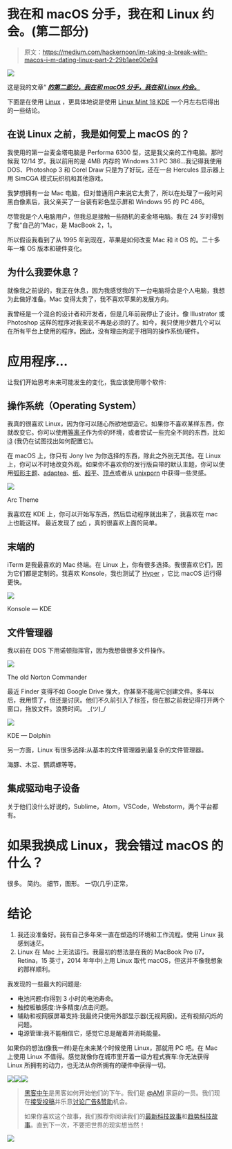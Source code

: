 # 我在和 macOS 分手，我在和 Linux 约会。(第二部分)

> 原文：<https://medium.com/hackernoon/im-taking-a-break-with-macos-i-m-dating-linux-part-2-29b1aee00e94>

![](img/18138b70723e998e625eb6a8be29024a.png)

这是我的文章“ [***的第二部分，我在和 macOS 分手，我在和 Linux 约会。***](https://hackernoon.com/im-taking-a-break-with-macos-i-m-dating-linux-edf406f2cd6d)

下面是在使用 [Linux](https://hackernoon.com/tagged/linux) ，更具体地说是使用 [Linux Mint 18 KDE](https://www.linuxmint.com/) 一个月左右后得出的一些结论。

## 在说 Linux 之前，我是如何爱上 macOS 的？

我使用的第一台麦金塔电脑是 Performa 6300 型，这是我父亲的工作电脑。那时候我 12/14 岁。我以前用的是 4MB 内存的 Windows 3.1 PC 386...我记得我使用 DOS、Photoshop 3 和 Corel Draw 只是为了好玩，还在一台 Hercules 显示器上用 SimCGA 模式玩织机和其他游戏。

我梦想拥有一台 Mac 电脑，但对普通用户来说它太贵了，所以在处理了一段时间黑白像素后，我父亲买了一台装有彩色显示屏和 Windows 95 的 PC 486。

尽管我是个人电脑用户，但我总是接触一些随机的麦金塔电脑。我在 24 岁时得到了我“自己的”Mac，是 MacBook 2，1。

所以假设我看到了从 1995 年到现在，苹果是如何改变 Mac 和 it OS 的。二十多年一堆 OS 版本和硬件变化。

## 为什么我要休息？

就像我之前说的，我正在休息，因为我感觉我的下一台电脑将会是个人电脑，我想为此做好准备。Mac 变得太贵了，我不喜欢苹果的发展方向。

我曾经是一个混合的设计者和开发者，但是几年前我停止了设计。像 Illustrator 或 Photoshop 这样的程序对我来说不再是必须的了。如今，我只使用少数几个可以在所有平台上使用的程序。因此，没有理由拘泥于相同的操作系统/硬件。

# 应用程序…

让我们开始思考未来可能发生的变化，我应该使用哪个软件:

## 操作系统（Operating System）

我真的很喜欢 Linux，因为你可以随心所欲地塑造它。如果你不喜欢某样东西，你就改变它。你可以使用[等离子](https://www.kde.org/workspaces/plasmadesktop/)作为你的环境，或者尝试一些完全不同的东西，比如 [i3](https://i3wm.org/) (我仍在试图找出如何配置它)。

在 macOS 上，你只有 Jony Ive 为你选择的东西，除此之外别无其他。在 Linux 上，你可以不时地改变外观。如果你不喜欢你的发行版自带的默认主题，你可以使用[弧形主题](https://github.com/horst3180/arc-theme)、[adaptea](https://github.com/adapta-project/adapta-gtk-theme)、[纸](https://snwh.org/paper)、[超平](https://www.gnome-look.org/content/show.php/Ultra-Flat?content=167473)、[顶点](https://www.gnome-look.org/content/show.php/Vertex+-+Theme?content=166318)或者从 [unixporn](https://www.reddit.com/r/unixporn/) 中获得一些灵感。

![](img/e6dccf76b00b080afa80168ef3277d87.png)

Arc Theme

我喜欢在 KDE 上，你可以开始写东西，然后启动程序就出来了，我喜欢在 mac 上也能这样。
最近发现了 [rofi](https://davedavenport.github.io/rofi/) ，真的很喜欢上面的简单。

## 末端的

iTerm 是我最喜欢的 Mac 终端。在 Linux 上，你有很多选择。我很喜欢它们，因为它们都是定制的。我喜欢 Konsole，我也测试了 [Hyper](https://hyperterm.org/) ，它比 macOS 运行得更快。

![](img/236e39bd4c18a2faca7042a0a75ed2d1.png)

Konsole — KDE

## 文件管理器

我以前在 DOS 下用诺顿指挥官，因为我想做很多文件操作。

![](img/e46bb4e180884333eb9c4a84bc5ea15d.png)

The old Norton Commander

最近 Finder 变得不如 Google Drive 强大，你甚至不能用它创建文件。多年以后，我用惯了，但还是讨厌。他们不久前引入了标签，但在那之前我记得打开两个窗口，拖放文件。浪费时间。
\_(ツ)_/

![](img/7e27c18a54832a97636623b1509dcf65.png)

KDE — Dolphin

另一方面，Linux 有很多选择:从基本的文件管理器到最复杂的文件管理器。

海豚、木豆、鹦鹉螺等等。

## 集成驱动电子设备

关于他们没什么好说的，Sublime，Atom，VSCode，Webstorm，两个平台都有。

# 如果我换成 Linux，我会错过 macOS 的什么？

很多。
简约。
细节，图形。
一切(几乎)正常。

# 结论

1.  我还没准备好。我有自己多年来一直在塑造的环境和工作流程。使用 Linux 我感到迷茫。
2.  Linux 在 Mac 上无法运行。我最初的想法是在我的 MacBook Pro (i7，Retina，15 英寸，2014 年年中)上用 Linux 取代 macOS，但这并不像我想象的那样顺利。

我发现的一些最大的问题是:

*   电池问题:你得到 3 小时的电池寿命。
*   触控板敏感度:许多精度/点击问题。
*   辅助和视网膜屏幕支持:我最终只使用外部显示器(无视网膜)。还有视频闪烁的问题。
*   电源管理:我不能相信它，感觉它总是醒着并消耗能量。

如果你的想法(像我一样)是在未来某个时候使用 Linux，那就用 PC 吧。在 Mac 上使用 Linux 不值得。感觉就像你在城市里开着一级方程式赛车:你无法获得 Linux 所拥有的动力，也无法从你所拥有的硬件中获得一切。

[![](img/50ef4044ecd4e250b5d50f368b775d38.png)](http://bit.ly/HackernoonFB)[![](img/979d9a46439d5aebbdcdca574e21dc81.png)](https://goo.gl/k7XYbx)[![](img/2930ba6bd2c12218fdbbf7e02c8746ff.png)](https://goo.gl/4ofytp)

> [黑客中午](http://bit.ly/Hackernoon)是黑客如何开始他们的下午。我们是 [@AMI](http://bit.ly/atAMIatAMI) 家庭的一员。我们现在[接受投稿](http://bit.ly/hackernoonsubmission)并乐意[讨论广告&赞助](mailto:partners@amipublications.com)机会。
> 
> 如果你喜欢这个故事，我们推荐你阅读我们的[最新科技故事](http://bit.ly/hackernoonlatestt)和[趋势科技故事](https://hackernoon.com/trending)。直到下一次，不要把世界的现实想当然！

![](img/be0ca55ba73a573dce11effb2ee80d56.png)